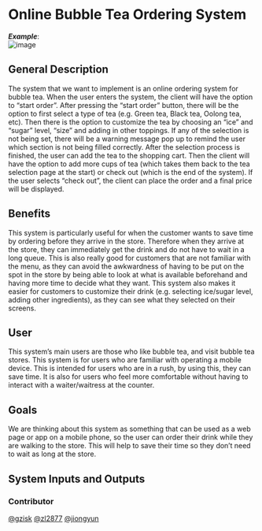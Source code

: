 # Online Bubble Tea Ordering System
***Example***:  
![image](https://github.com/zl2877/OOP/blob/main/bobademo.gif)
## General Description
The system that we want to implement is an online ordering system for bubble tea. When the user enters the system, the client will have the option to “start order”. After pressing the “start order” button, there will be the option to first select a type of tea (e.g. Green tea, Black tea, Oolong tea, etc). Then there is the option to customize the tea by choosing an “ice” and “sugar” level, “size” and adding in other toppings. If any of the selection is not being set, there will be a warning message pop up to remind the user which section is not being filled correctly. 
After the selection process is finished, the user can add the tea to the shopping cart.
Then the client will have the option to add more cups of tea (which takes them back to the tea selection page at the start) or check out (which is the end of the system).
If the user selects “check out”, the client can place the order and a final price will be displayed.

## Benefits
This system is particularly useful for when the customer wants to save time by ordering before they arrive in the store. Therefore when they arrive at the store, they can immediately get the drink and do not have to wait in a long queue. 
This is also really good for customers that are not familiar with the menu, as they can avoid the awkwardness of having to be put on the spot in the store by being able to look at what is available beforehand and having more time to decide what they want. 
This system also makes it easier for customers to customize their drink (e.g. selecting ice/sugar level, adding other ingredients), as they can see what they selected on their screens. 

## User
This system’s main users are those who like bubble tea, and visit bubble tea stores. This system is for users who are familiar with operating a mobile device. This is intended for users who are in a rush, by using this, they can save time. It is also for users who feel more comfortable without having to interact with a waiter/waitress at the counter.
## Goals
We are thinking about this system as something that can be used as a web page or app on a mobile phone, so the user can order their drink while they are walking to the store. This will help to save their time so they don’t need to wait as long at the store.  
## System Inputs and Outputs

### Contributor
[@gzisk](https://github.com/gzisk) [@zl2877](https://github.com/zl2877)  [@jiongyun](https://github.com/jiongyun)

